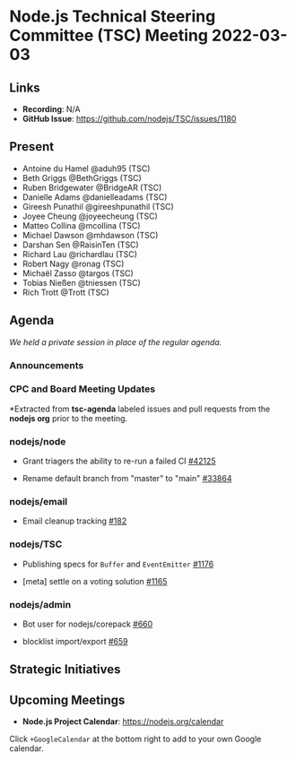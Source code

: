 # Node.js Technical Steering Committee (TSC) Meeting 2022-03-03

## Links

* **Recording**:  N/A
* **GitHub Issue**: <https://github.com/nodejs/TSC/issues/1180>

## Present

* Antoine du Hamel @aduh95 (TSC)
* Beth Griggs @BethGriggs (TSC)
* Ruben Bridgewater @BridgeAR (TSC)
* Danielle Adams @danielleadams (TSC)
* Gireesh Punathil @gireeshpunathil (TSC)
* Joyee Cheung @joyeecheung (TSC)
* Matteo Collina @mcollina (TSC)
* Michael Dawson @mhdawson (TSC)
* Darshan Sen @RaisinTen (TSC)
* Richard Lau @richardlau (TSC)
* Robert Nagy @ronag (TSC)
* Michaël Zasso @targos (TSC)
* Tobias Nießen @tniessen (TSC)
* Rich Trott @Trott (TSC)

## Agenda

*We held a private session in place of the regular agenda.*

### Announcements

### CPC and Board Meeting Updates

*Extracted from **tsc-agenda** labeled issues and pull requests from the **nodejs org** prior to the meeting.

### nodejs/node

* Grant triagers the ability to re-run a failed CI [#42125](https://github.com/nodejs/node/issues/42125)

* Rename default branch from "master" to "main" [#33864](https://github.com/nodejs/node/issues/33864)

### nodejs/email

* Email cleanup tracking [#182](https://github.com/nodejs/email/issues/182)

### nodejs/TSC

* Publishing specs for `Buffer` and `EventEmitter` [#1176](https://github.com/nodejs/TSC/issues/1176)

* \[meta\] settle on a voting solution [#1165](https://github.com/nodejs/TSC/issues/1165)

### nodejs/admin

* Bot user for nodejs/corepack [#660](https://github.com/nodejs/admin/issues/660)

* blocklist import/export [#659](https://github.com/nodejs/admin/issues/659)

## Strategic Initiatives

## Upcoming Meetings

* **Node.js Project Calendar**: <https://nodejs.org/calendar>

Click `+GoogleCalendar` at the bottom right to add to your own Google calendar.
